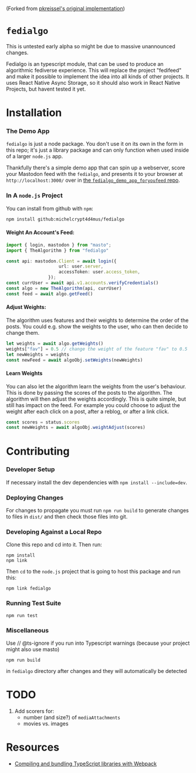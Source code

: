 (Forked from [pkreissel's original implementation](https://github.com/pkreissel/fedialgo))

# `fedialgo`
This is untested early alpha so might be due to massive unannounced changes.

<!-- [![Fedialgo Build and Test](https://github.com/pkreissel/fedialgo/actions/workflows/CI.yaml/badge.svg)](https://github.com/pkreissel/fedialgo/actions/workflows/CI.yaml) -->
Fedialgo is an typescript module, that can be used to produce an algorithmic fediverse experience. This will replace the project "fedifeed" and make it possible to implement the idea into all kinds of other projects. It uses React Native Async Storage, so it should also work in React Native Projects, but havent tested it yet.


# Installation
### The Demo App
`fedialgo` is just a node package. You don't use it on its own in the form in this repo; it's just a library package and can only function when used inside of a larger `node.js` app.

Thankfully there's a simple demo app that can spin up a webserver, score your Mastodon feed with the `fedialgo`, and presents it to your browser at `http://localhost:3000/` over in [the `fedialgo_demo_app_foryoufeed` repo](https://github.com/michelcrypt4d4mus/fedialgo_demo_app_foryoufeed).

### In A `node.js` Project
You can install from github with `npm`:

```bash
npm install github:michelcrypt4d4mus/fedialgo
```

#### Weight An Account's Feed:
```typescript
import { login, mastodon } from "masto";
import { TheAlgorithm } from "fedialgo"

const api: mastodon.Client = await login({
                    url: user.server,
                    accessToken: user.access_token,
                });
const currUser = await api.v1.accounts.verifyCredentials()
const algo = new TheAlgorithm(api, currUser)
const feed = await algo.getFeed()
```

#### Adjust Weights:
The algorithm uses features and their weights to determine the order of the posts.
You could e.g. show the weights to the user, who can then decide to change them.

```typescript
let weights = await algo.getWeights()
weights["fav"] = 0.5 // change the weight of the feature "fav" to 0.5
let newWeights = weights
const newFeed = await algoObj.setWeights(newWeights)
```

#### Learn Weights
You can also let the algorithm learn the weights from the user's behaviour. This is done by passing the scores of the posts to the algorithm. The algorithm will then adjust the weights accordingly. This is quite simple, but still has impact on the feed. For example you could choose to adjust the weight after each click on a post, after a reblog, or after a link click.

```typescript
const scores = status.scores
const newWeights = await algoObj.weightAdjust(scores)
```

# Contributing
### Developer Setup
If necessary install the dev dependencies with `npm install --include=dev`.

### Deploying Changes
For changes to propagate you must run `npm run build` to generate changes to files in `dist/` and then check those files into git.

### Developing Against a Local Repo
Clone this repo and cd into it. Then run:

```console
npm install
npm link
```

Then `cd` to the `node.js` project that is going to host this package and run this:
```console
npm link fedialgo
```

### Running Test Suite
`npm run test`

### Miscellaneous
Use // @ts-ignore if you run into Typescript warnings (because your project might also use masto)
```console
npm run build
```
in `fedialgo` directory after changes and they will automatically be detected


# TODO
1. Add scorers for:
   * number (and size?) of `mediaAttachments`
   * movies vs. images


# Resources
* [Compiling and bundling TypeScript libraries with Webpack](https://marcobotto.com/blog/compiling-and-bundling-typescript-libraries-with-webpack/)
